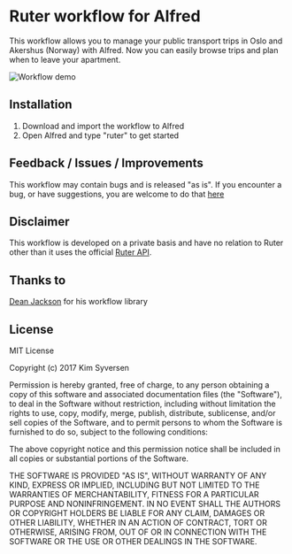 # Ruter workflow for Alfred
This workflow allows you to manage your public transport trips in Oslo and Akershus (Norway) with Alfred. Now you can easily browse trips and plan when to leave your apartment.

![Workflow demo](http://i.imgur.com/rVcZv26.gif)

## Installation
1. Download and import the workflow to Alfred
2. Open Alfred and type "ruter" to get started

## Feedback / Issues / Improvements
This workflow may contain bugs and is released "as is". If you encounter a bug, or have suggestions, you are welcome to do that [here](https://github.com/kimsyversen/ruter_workflow_alfred/issues)

## Disclaimer
This workflow is developed on a private basis and have no relation to Ruter other than it uses the official [Ruter API](https://ruter.no/labs/). 


## Thanks to
[Dean Jackson](https://github.com/deanishe/alfred-workflow) for his workflow library

## License

MIT License

Copyright (c) 2017 Kim Syversen

Permission is hereby granted, free of charge, to any person obtaining a copy of this software and associated documentation files (the "Software"), to deal in the Software without restriction, including without limitation the rights to use, copy, modify, merge, publish, distribute, sublicense, and/or sell copies of the Software, and to permit persons to whom the Software is furnished to do so, subject to the following conditions:

The above copyright notice and this permission notice shall be included in all copies or substantial portions of the Software.

THE SOFTWARE IS PROVIDED "AS IS", WITHOUT WARRANTY OF ANY KIND, EXPRESS OR IMPLIED, INCLUDING BUT NOT LIMITED TO THE WARRANTIES OF MERCHANTABILITY, FITNESS FOR A PARTICULAR PURPOSE AND NONINFRINGEMENT. IN NO EVENT SHALL THE AUTHORS OR COPYRIGHT HOLDERS BE LIABLE FOR ANY CLAIM, DAMAGES OR OTHER LIABILITY, WHETHER IN AN ACTION OF CONTRACT, TORT OR OTHERWISE, ARISING FROM, OUT OF OR IN CONNECTION WITH THE SOFTWARE OR THE USE OR OTHER DEALINGS IN THE SOFTWARE.
